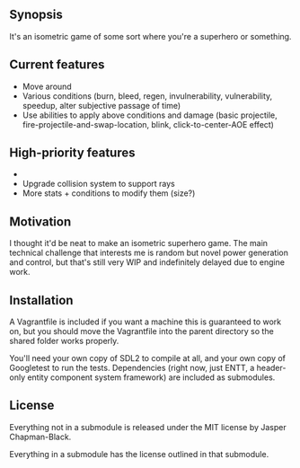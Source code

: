 ## Synopsis

It's an isometric game of some sort where you're a superhero or something.

## Current features
- Move around
- Various conditions (burn, bleed, regen, invulnerability, vulnerability, speedup, alter subjective passage of time)
- Use abilities to apply above conditions and damage (basic projectile, fire-projectile-and-swap-location, blink, click-to-center-AOE effect)

## High-priority features
- 
- Upgrade collision system to support rays
- More stats + conditions to modify them (size?)

## Motivation

I thought it'd be neat to make an isometric superhero game. The main technical challenge that interests me is random but novel power generation and control, but that's still very WIP and indefinitely delayed due to engine work.

## Installation

A Vagrantfile is included if you want a machine this is guaranteed to work on, but you should move the Vagrantfile into the parent directory so the shared folder works properly.

You'll need your own copy of SDL2 to compile at all, and your own copy of Googletest to run the tests. Dependencies (right now, just ENTT, a header-only entity component system framework) are included as submodules.

## License

Everything not in a submodule is released under the MIT license by Jasper Chapman-Black.

Everything in a submodule has the license outlined in that submodule.